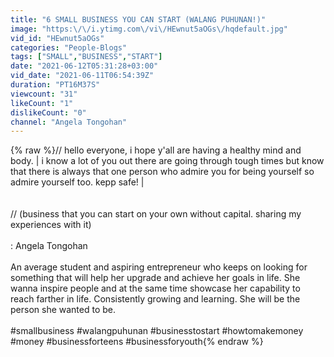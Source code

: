 ```yaml
---
title: "6 SMALL BUSINESS YOU CAN START (WALANG PUHUNAN!)"
image: "https:\/\/i.ytimg.com\/vi\/HEwnut5aOGs\/hqdefault.jpg"
vid_id: "HEwnut5aOGs"
categories: "People-Blogs"
tags: ["SMALL","BUSINESS","START"]
date: "2021-06-12T05:31:28+03:00"
vid_date: "2021-06-11T06:54:39Z"
duration: "PT16M37S"
viewcount: "31"
likeCount: "1"
dislikeCount: "0"
channel: "Angela Tongohan"
---
```

{% raw %}// hello everyone,  i hope y'all are having a healthy mind and body. | i know a lot of you out there are going through tough times but know that there is always that one person who admire you for being yourself so admire yourself too. kepp safe!  |<br /><br /><br />// (business that you can start on your own without capital. sharing my experiences with it) <br /><br />: Angela Tongohan<br /><br />An average student and aspiring entrepreneur who keeps on looking for something that will help her upgrade and achieve her goals in life.  She wanna inspire people and at the same time showcase her capability to reach farther in life. Consistently growing and learning.  She will be the person she wanted to be. <br /><br />#smallbusiness #walangpuhunan #businesstostart #howtomakemoney #money #businessforteens #businessforyouth{% endraw %}
